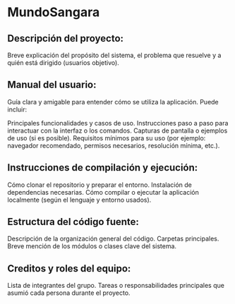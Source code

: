 # MundoSangara

## Descripción del proyecto:
Breve explicación del propósito del sistema, el problema que resuelve y a quién está dirigido (usuarios objetivo).

## Manual del usuario:
Guía clara y amigable para entender cómo se utiliza la aplicación. Puede incluir:

Principales funcionalidades y casos de uso.
Instrucciones paso a paso para interactuar con la interfaz o los comandos.
Capturas de pantalla o ejemplos de uso (si es posible).
Requisitos mínimos para su uso (por ejemplo: navegador recomendado, permisos necesarios, resolución mínima, etc.). 

## Instrucciones de compilación y ejecución:
Cómo clonar el repositorio y preparar el entorno.
Instalación de dependencias necesarias.
Cómo compilar o ejecutar la aplicación localmente (según el lenguaje y entorno usados).

## Estructura del código fuente:
Descripción de la organización general del código.
Carpetas principales.
Breve mención de los módulos o clases clave del sistema.

##  Creditos y roles del equipo: 
Lista de integrantes del grupo.
Tareas o responsabilidades principales que asumió cada persona durante el proyecto.
